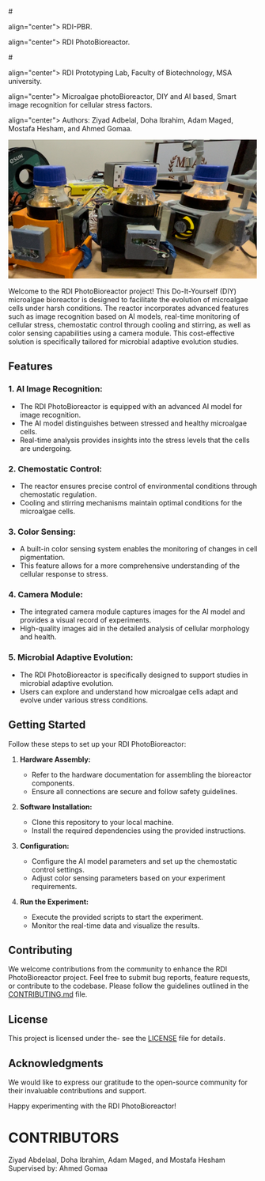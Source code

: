 
#</p> align="center"> RDI-PBR.</p>
</p> align="center"> RDI PhotoBioreactor. </p>
#</p> align="center"> RDI Prototyping Lab, Faculty of Biotechnology, MSA university. </p>
</p> align="center"> Microalgae photoBioreactor, DIY and AI based, Smart image recognition for cellular stress factors. </p>
</p> align="center"> Authors: Ziyad Adbelal, Doha Ibrahim, Adam Maged, Mostafa Hesham, and  Ahmed Gomaa. </p>
 
<p align="center"> 
<img src= "6-pbr.png"> 
</p>

Welcome to the RDI PhotoBioreactor project! This Do-It-Yourself (DIY) microalgae bioreactor is designed to facilitate the evolution of microalgae cells under harsh conditions. The reactor incorporates advanced features such as image recognition based on AI models, real-time monitoring of cellular stress, chemostatic control through cooling and stirring, as well as color sensing capabilities using a camera module. This cost-effective solution is specifically tailored for microbial adaptive evolution studies.

## Features

### 1. **AI Image Recognition:**
   - The RDI PhotoBioreactor is equipped with an advanced AI model for image recognition.
   - The AI model distinguishes between stressed and healthy microalgae cells.
   - Real-time analysis provides insights into the stress levels that the cells are undergoing.

### 2. **Chemostatic Control:**
   - The reactor ensures precise control of environmental conditions through chemostatic regulation.
   - Cooling and stirring mechanisms maintain optimal conditions for the microalgae cells.

### 3. **Color Sensing:**
   - A built-in color sensing system enables the monitoring of changes in cell pigmentation.
   - This feature allows for a more comprehensive understanding of the cellular response to stress.

### 4. **Camera Module:**
   - The integrated camera module captures images for the AI model and provides a visual record of experiments.
   - High-quality images aid in the detailed analysis of cellular morphology and health.

### 5. **Microbial Adaptive Evolution:**
   - The RDI PhotoBioreactor is specifically designed to support studies in microbial adaptive evolution.
   - Users can explore and understand how microalgae cells adapt and evolve under various stress conditions.

## Getting Started

Follow these steps to set up your RDI PhotoBioreactor:

1. **Hardware Assembly:**
   - Refer to the hardware documentation for assembling the bioreactor components.
   - Ensure all connections are secure and follow safety guidelines.

2. **Software Installation:**
   - Clone this repository to your local machine.
   - Install the required dependencies using the provided instructions.

3. **Configuration:**
   - Configure the AI model parameters and set up the chemostatic control settings.
   - Adjust color sensing parameters based on your experiment requirements.

4. **Run the Experiment:**
   - Execute the provided scripts to start the experiment.
   - Monitor the real-time data and visualize the results.

## Contributing

We welcome contributions from the community to enhance the RDI PhotoBioreactor project. Feel free to submit bug reports, feature requests, or contribute to the codebase. Please follow the guidelines outlined in the [CONTRIBUTING.md](CONTRIBUTING.md) file.

## License

This project is licensed under the- see the [LICENSE](LICENSE) file for details.

## Acknowledgments

We would like to express our gratitude to the open-source community for their invaluable contributions and support.

Happy experimenting with the RDI PhotoBioreactor!

# CONTRIBUTORS 
Ziyad Abdelaal, 
Doha Ibrahim,
Adam Maged, and
Mostafa Hesham 
Supervised by: Ahmed Gomaa

